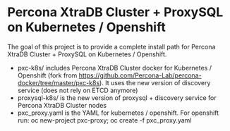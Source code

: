 # Percona XtraDB Cluster + ProxySQL on Kubernetes / Openshift

The goal of this project is to provide a complete install path for Percona XtraDB Cluster + ProxySQL on Kubernetes / Openshift.
* pxc-k8s/ includes Percona XtraDB Cluster docker for Kubernetes / Openshift (fork from https://github.com/Percona-Lab/percona-docker/tree/master/pxc-k8s). It uses the new version of discovery service (does not rely on ETCD anymore)
* proxysql-k8s/ is the new version of proxysql + discovery service for Percona XtraDB Cluster nodes
* pxc_proxy.yaml is the YAML for kubernetes / openshift. For openshift run: oc new-project pxc-proxy; oc create -f pxc_proxy.yaml

